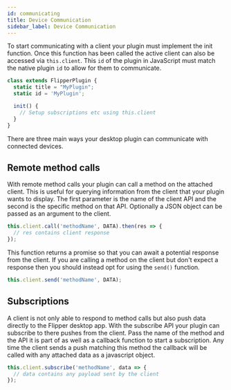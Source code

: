 ```yaml
---
id: communicating
title: Device Communication
sidebar_label: Device Communication
---
```


To start communicating with a client your plugin must implement the init function. Once this function has been called the active client can also be accessed via `this.client`. This `id` of the plugin in JavaScript must match the native plugin `id` to allow for them to communicate.

```javascript
class extends FlipperPlugin {
  static title = "MyPlugin";
  static id = 'MyPlugin';

  init() {
    // Setup subscriptions etc using this.client
  }
}
```

There are three main ways your desktop plugin can communicate with connected devices.

## Remote method calls

With remote method calls your plugin can call a method on the attached client. This is useful for querying information from the client that your plugin wants to display. The first parameter is the name of the client API and the second is the specific method on that API. Optionally a JSON object can be passed as an argument to the client.

```javascript
this.client.call('methodName', DATA).then(res => {
  // res contains client response
});
```

This function returns a promise so that you can await a potential response from the client. If you are calling a method on the client but don't expect a response then you should instead opt for using the `send()` function.

```javascript
this.client.send('methodName', DATA);
```

## Subscriptions

A client is not only able to respond to method calls but also push data directly to the Flipper desktop app. With the subscribe API your plugin can subscribe to there pushes from the client. Pass the name of the method and the API it is part of as well as a callback function to start a subscription. Any time the client sends a push matching this method the callback will be called with any attached data as a javascript object.

```javascript
this.client.subscribe('methodName', data => {
  // data contains any payload sent by the client
});
```
